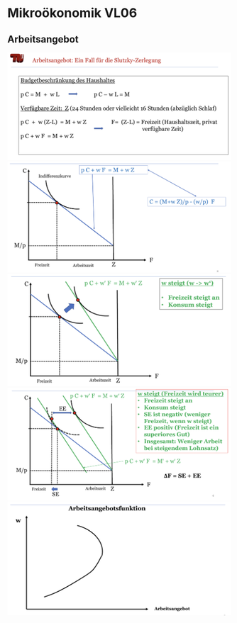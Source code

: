 #  Mikroökonomik VL06
  
##  Arbeitsangebot
  
![](20230203203903.png )  
![](20230203203935.png )  
![](20230203203958.png )  
![](20230203204025.png )  
![](20230203204056.png )  
  